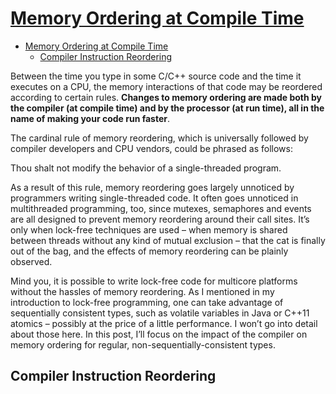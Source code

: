 # [Memory Ordering at Compile Time](https://preshing.com/20120625/memory-ordering-at-compile-time/)

- [Memory Ordering at Compile Time](#memory-ordering-at-compile-time)
  - [Compiler Instruction Reordering](#compiler-instruction-reordering)

Between the time you type in some C/C++ source code and the time it executes on a CPU, the memory interactions of that code may be reordered according to certain rules. **Changes to memory ordering are made both by the compiler (at compile time) and by the processor (at run time), all in the name of making your code run faster**.

The cardinal rule of memory reordering, which is universally followed by compiler developers and CPU vendors, could be phrased as follows:

Thou shalt not modify the behavior of a single-threaded program.

As a result of this rule, memory reordering goes largely unnoticed by programmers writing single-threaded code. It often goes unnoticed in multithreaded programming, too, since mutexes, semaphores and events are all designed to prevent memory reordering around their call sites. It’s only when lock-free techniques are used – when memory is shared between threads without any kind of mutual exclusion – that the cat is finally out of the bag, and the effects of memory reordering can be plainly observed.

Mind you, it is possible to write lock-free code for multicore platforms without the hassles of memory reordering. As I mentioned in my introduction to lock-free programming, one can take advantage of sequentially consistent types, such as volatile variables in Java or C++11 atomics – possibly at the price of a little performance. I won’t go into detail about those here. In this post, I’ll focus on the impact of the compiler on memory ordering for regular, non-sequentially-consistent types.

## Compiler Instruction Reordering
